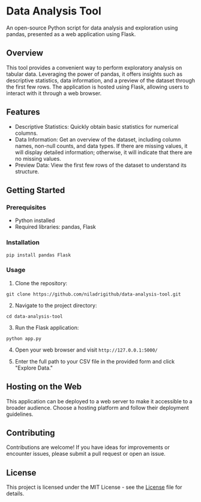 # Data Analysis Tool
An open-source Python script for data analysis and exploration using pandas, presented as a web application using Flask.

## Overview
This tool provides a convenient way to perform exploratory analysis on tabular data. Leveraging the power of pandas, it offers insights such as descriptive statistics, data information, and a preview of the dataset through the first few rows. The application is hosted using Flask, allowing users to interact with it through a web browser.

## Features
- Descriptive Statistics: Quickly obtain basic statistics for numerical columns.
- Data Information: Get an overview of the dataset, including column names, non-null counts, and data types. If there are missing values, it will display detailed information; otherwise, it will indicate that there are no missing values.
- Preview Data: View the first few rows of the dataset to understand its structure.

## Getting Started
### Prerequisites
- Python installed
- Required libraries: pandas, Flask

### Installation
`pip install pandas Flask`

### Usage
1. Clone the repository:

`git clone https://github.com/niladrigithub/data-analysis-tool.git`

2. Navigate to the project directory:

`cd data-analysis-tool`

3. Run the Flask application:

`python app.py`

4. Open your web browser and visit `http://127.0.0.1:5000/`

5. Enter the full path to your CSV file in the provided form and click "Explore Data."

## Hosting on the Web
This application can be deployed to a web server to make it accessible to a broader audience. Choose a hosting platform and follow their deployment guidelines.

## Contributing
Contributions are welcome! If you have ideas for improvements or encounter issues, please submit a pull request or open an issue.

## License
This project is licensed under the MIT License - see the [License](https://github.com/niladrigithub/data-analysis-tool/blob/main/LICENSE) file for details.
